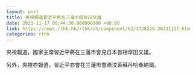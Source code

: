 ```yaml
---
layout: post
title: 央視報道習近平將在三藩市晤岸田文雄
date: 2023-11-17 08:44:30.000000000 +08:00
link: https://news.rthk.hk/rthk/ch/component/k2/1728219-20231117.htm
categories: rthk
---
```


央視報道，國家主席習近平將在三藩市會見日本首相岸田文雄。

另外，央視亦報道，習近平亦會在三藩市會晤汶萊蘇丹哈桑納爾。
